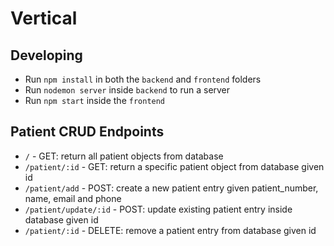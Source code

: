 # Vertical

## Developing

- Run `npm install` in both the `backend` and `frontend` folders
- Run `nodemon server` inside `backend` to run a server
- Run `npm start` inside the `frontend`

## Patient CRUD Endpoints

- `/` - GET: return all patient objects from database
- `/patient/:id` - GET: return a specific patient object from database given id
- `/patient/add` - POST: create a new patient entry given patient_number, name, email and phone
- `/patient/update/:id` - POST: update existing patient entry inside database given id
- `/patient/:id` - DELETE: remove a patient entry from database given id
